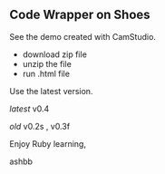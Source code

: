 Code Wrapper on Shoes
---------------------

See the demo created with CamStudio.

- download zip file
- unzip the file
- run .html file

Use the latest version.

*latest*
v0.4

*old*
v0.2s , v0.3f


Enjoy Ruby learning, 

ashbb
